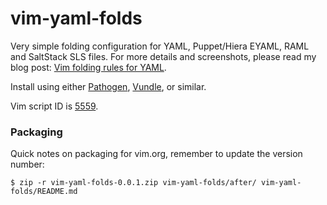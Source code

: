 # vim-yaml-folds

Very simple folding configuration for YAML, Puppet/Hiera EYAML, RAML and
SaltStack SLS files.  For more details and screenshots, please read my blog
post: [Vim folding rules for YAML][].

Install using either [Pathogen][], [Vundle][], or similar.


Vim script ID is [5559][].


### Packaging

Quick notes on packaging for vim.org, remember to update the version number:

```
$ zip -r vim-yaml-folds-0.0.1.zip vim-yaml-folds/after/ vim-yaml-folds/README.md
```


[5559]: http://www.vim.org/scripts/script.php?script_id=5559
[Vim folding rules for YAML]: https://droun.in/posts/programming/yaml_vim_folds/
[Pathogen]: https://github.com/tpope/vim-pathogen
[Vundle]: https://github.com/VundleVim/Vundle.vim
